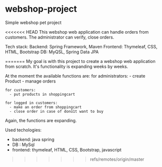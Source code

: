 # webshop-project
Simple webshop pet project

<<<<<<< HEAD
This webshop web application can handle orders from customers.
The administrator can verify, close orders.

Tech stack:
Backend: Spring Framework, Maven
Frontend: Thymeleaf, CSS, HTML, Bootstrap
DB: MyQSL, Spring Data JPA

=======
My goal is with this project to create a webshop web application from scratch.
It's functionality is expanding weeks by weeks.

At the moment the available functions are:
    for administrators:
      - create Product
      - manage orders


    for customers:
      - put products in shoppingcart

    for logged in customers:
      - make an order from shoppingcart
      - close order in case of donű1t want to buy

Again, the functions are expanding.

Used techologies:
  - backend: java spring
  - DB : MySql
  - frontend: thymeleaf, HTML, CSS, Bootstrap, javascript
>>>>>>> refs/remotes/origin/master
